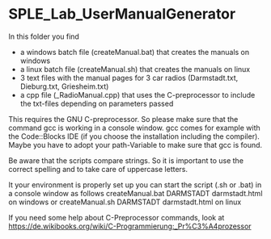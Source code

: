# SPLE_Lab_UserManualGenerator

In this folder you find 
- a windows batch file (createManual.bat) that creates the manuals on windows
- a linux batch file (createManual.sh) that creates the manuals on linux
- 3 text files with the manual pages for 3 car radios (Darmstadt.txt, Dieburg.txt, Griesheim.txt)
- a cpp file (_RadioManual.cpp) that uses the C-preprocessor to include the txt-files depending on parameters passed

This requires the GNU C-preprocessor. So please make sure that the command gcc is working in a console window.
gcc comes for example with the Code::Blocks IDE (if you choose the installation including the compiler).
Maybe you have to adopt your path-Variable to make sure that gcc is found.

Be aware that the scripts compare strings. So it is important to use the correct spelling and to take care of uppercase letters.

It your environment is properly set up you can start the script (.sh or .bat) in a console window as follows
createManual.bat DARMSTADT darmstadt.html on windows or
createManual.sh DARMSTADT darmstadt.html on linux

If you need some help about C-Preprocessor commands, look at
https://de.wikibooks.org/wiki/C-Programmierung:_Pr%C3%A4prozessor
